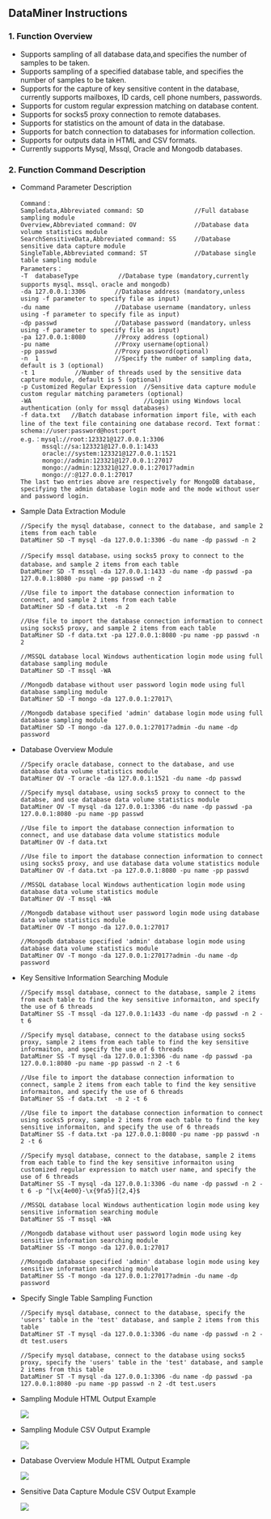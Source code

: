 ## DataMiner  Instructions

### 1. Function Overview

- Supports sampling of all database data,and specifies the number of samples to be taken.
- Supports sampling of a specified database table, and specifies the number of samples to be taken.
- Supports for  the capture of key sensitive content in the database, currently supports mailboxes, ID cards, cell phone numbers, passwords.
- Supports for custom regular expression matching on database content.
- Supports for socks5 proxy connection to remote databases.
- Supports for statistics on the amount of data in the database.
- Supports for batch connection to databases for information collection.
- Supports for outputs data in HTML and CSV formats.
- Currently supports Mysql, Mssql, Oracle and Mongodb databases.

### 2. Function Command Description

- Command Parameter Description

  ```
  Command：
  Sampledata,Abbreviated command: SD              //Full database sampling module
  Overview,Abbreviated command: OV                //Database data volume statistics module
  SearchSensitiveData,Abbreviated command: SS     //Database sensitive data capture module
  SingleTable,Abbreviated command: ST             //Database single table sampling module
  Parameters：
  -T  databaseType           //Database type (mandatory,currently supports mysql、mssql、oracle and mongodb)
  -da 127.0.0.1:3306        //Database address (mandatory,unless using -f parameter to specify file as input)
  -du name                  //Database username (mandatory，unless using -f parameter to specify file as input)
  -dp passwd                //Database password (mandatory，unless using -f parameter to specify file as input)
  -pa 127.0.0.1:8080        //Proxy address (optional)
  -pu name                  //Proxy username(optional)
  -pp passwd                //Proxy password(optional)
  -n  1                     //Specify the number of sampling data, default is 3 (optional)
  -t 1           //Number of threads used by the sensitive data capture module, default is 5 (optional)
  -p Customized Regular Expression  //Sensitive data capture module custom regular matching parameters (optional)
  -WA                               //Login using Windows local authentication (only for mssql databases)
  -f data.txt   //Batch database information import file, with each line of the text file containing one database record. Text format：schema://user:password@host:port 
  e.g.：mysql://root:123321@127.0.0.1:3306
        mssql://sa:123321@127.0.0.1:1433
        oracle://system:123321@127.0.0.1:1521
        mongo://admin:123321@127.0.0.1:27017
        mongo://admin:123321@127.0.0.1:27017?admin
        mongo://:@127.0.0.1:27017
  The last two entries above are respectively for MongoDB database, specifying the admin database login mode and the mode without user and password login.
  ```

- Sample Data Extraction Module

  ```
  //Specify the mysql database, connect to the database, and sample 2 items from each table
  DataMiner SD -T mysql -da 127.0.0.1:3306 -du name -dp passwd -n 2
  
  //Specify mssql database，using socks5 proxy to connect to the database，and sample 2 items from each table
  DataMiner SD -T mssql -da 127.0.0.1:1433 -du name -dp passwd -pa 127.0.0.1:8080 -pu name -pp passwd -n 2
  
  //Use file to import the database connection information to connect, and sample 2 items from each table
  DataMiner SD -f data.txt  -n 2
  
  //Use file to import the database connection information to connect using socks5 proxy, and sample 2 items from each table
  DataMiner SD -f data.txt -pa 127.0.0.1:8080 -pu name -pp passwd -n 2
  
  //MSSQL database local Windows authentication login mode using full database sampling module
  DataMiner SD -T mssql -WA
  
  //Mongodb database without user password login mode using full database sampling module
  DataMiner SD -T mongo -da 127.0.0.1:27017\
  
  //Mongodb database specified 'admin' database login mode using full database sampling module
  DataMiner SD -T mongo -da 127.0.0.1:27017?admin -du name -dp password
  ```

- Database Overview Module

  ```
  //Specify oracle database, connect to the database, and use database data volume statistics module
  DataMiner OV -T oracle -da 127.0.0.1:1521 -du name -dp passwd
  
  //Specify mysql database, using socks5 proxy to connect to the databse, and use database data volume statistics module
  DataMiner OV -T mysql -da 127.0.0.1:3306 -du name -dp passwd -pa 127.0.0.1:8080 -pu name -pp passwd
  
  //Use file to import the database connection information to connect, and use database data volume statistics module
  DataMiner OV -f data.txt
  
  //Use file to import the database connection information to connect using socks5 proxy, and use database data volume statistics module
  DataMiner OV -f data.txt -pa 127.0.0.1:8080 -pu name -pp passwd
  
  //MSSQL database local Windows authentication login mode using database data volume statistics module
  DataMiner OV -T mssql -WA
  
  //Mongodb database without user password login mode using database data volume statistics module
  DataMiner OV -T mongo -da 127.0.0.1:27017
  
  //Mongodb database specified 'admin' database login mode using database data volume statistics module
  DataMiner OV -T mongo -da 127.0.0.1:27017?admin -du name -dp password
  ```

- Key Sensitive Information Searching Module

  ```
  //Specify mssql database, connect to the database, sample 2 items from each table to find the key sensitive informaiton, and specify the use of 6 threads
  DataMiner SS -T mssql -da 127.0.0.1:1433 -du name -dp passwd -n 2 -t 6
  
  //Specify mysql database, connect to the database using socks5 proxy, sample 2 items from each table to find the key sensitive informaiton, and specify the use of 6 threads
  DataMiner SS -T mysql -da 127.0.0.1:3306 -du name -dp passwd -pa 127.0.0.1:8080 -pu name -pp passwd -n 2 -t 6
  
  //Use file to import the database connection information to connect, sample 2 items from each table to find the key sensitive informaiton, and specify the use of 6 threads
  DataMiner SS -f data.txt  -n 2 -t 6
  
  //Use file to import the database connection information to connect using socks5 proxy, sample 2 items from each table to find the key sensitive informaiton, and specify the use of 6 threads
  DataMiner SS -f data.txt -pa 127.0.0.1:8080 -pu name -pp passwd -n 2 -t 6
  
  //Specify mysql database, connect to the database, sample 2 items from each table to find the key sensitive informaiton using customized regular expression to match user name, and specify the use of 6 threads
  DataMiner SS -T mysql -da 127.0.0.1:3306 -du name -dp passwd -n 2 -t 6 -p ^[\x{4e00}-\x{9fa5}]{2,4}$
  
  //MSSQL database local Windows authentication login mode using key sensitive information searching module
  DataMiner SS -T mssql -WA
  
  //Mongodb database without user password login mode using key sensitive information searching module
  DataMiner SS -T mongo -da 127.0.0.1:27017
  
  //Mongodb database specified 'admin' database login mode using key sensitive information searching module
  DataMiner SS -T mongo -da 127.0.0.1:27017?admin -du name -dp password
  ```


- Specify Single Table Sampling Function

  ```
  //Specify mysql database, connect to the database, specify the 'users' table in the 'test' database, and sample 2 items from this table
  DataMiner ST -T mysql -da 127.0.0.1:3306 -du name -dp passwd -n 2 -dt test.users
  
  //Specify mysql database, connect to the database using socks5 proxy, specify the 'users' table in the 'test' database, and sample 2 items from this table
  DataMiner ST -T mysql -da 127.0.0.1:3306 -du name -dp passwd -pa 127.0.0.1:8080 -pu name -pp passwd -n 2 -dt test.users
  ```

- Sampling Module HTML Output Example

  ![](https://github.com/wjlab/DataMiner/blob/master/image/HtmlOutput.png)

- Sampling Module CSV Output Example

  ![](https://github.com/wjlab/DataMiner/blob/master/image/CsvOutput.png)

- Database Overview Module HTML Output Example

  ![](https://github.com/wjlab/DataMiner/blob/master/image/Overview.png)

- Sensitive Data Capture Module  CSV Output Example

  ![](https://github.com/wjlab/DataMiner/blob/master/image/Secret.png)

